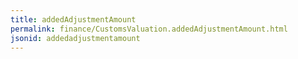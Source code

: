 ```yaml
---
title: addedAdjustmentAmount
permalink: finance/CustomsValuation.addedAdjustmentAmount.html
jsonid: addedadjustmentamount
---
```

